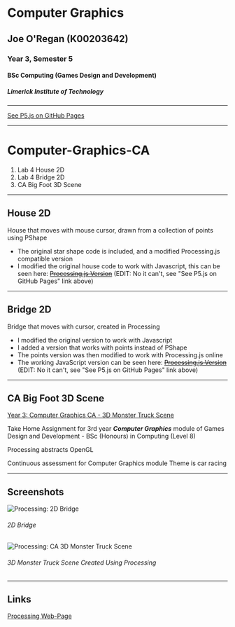 # Computer Graphics

## Joe O'Regan (K00203642)

### Year 3, Semester 5

#### BSc Computing (Games Design and Development)

##### Limerick Institute of Technology

---

[See P5.js on GitHub Pages](https://joeaoregan.github.io/LIT-Yr3-Graphics/)

---

# Computer-Graphics-CA

1. Lab 4 House 2D
2. Lab 4 Bridge 2D
3. CA Big Foot 3D Scene

---

## House 2D

House that moves with mouse cursor, drawn from a collection of points using PShape

- The original star shape code is included, and a modified Processing.js compatible version
- I modified the original house code to work with Javascript, this can be seen here: ~~[Processing.js Version](http://www.joeaoregan.ie/Processing/processing.html#lab4)~~ (EDIT: No it can't, see "See P5.js on GitHub Pages" link above)

---

## Bridge 2D

Bridge that moves with cursor, created in Processing

- I modified the original version to work with Javascript
- I added a version that works with points instead of PShape
- The points version was then modified to work with Processing.js online
- The working JavaScript version can be seen here: ~~[Processing.js Version](http://www.joeaoregan.ie/Processing/processing.html#lab4)~~ (EDIT: No it can't, see "See P5.js on GitHub Pages" link above)

---

## CA Big Foot 3D Scene

[Year 3: Computer Graphics CA - 3D Monster Truck Scene](https://www.joeaoregan.ie/Processing/processing.html#ca)

Take Home Assignment for 3rd year **_Computer Graphics_** module of
Games Design and Development - BSc (Honours) in Computing (Level 8)

Processing abstracts OpenGL

Continuous assessment for Computer Graphics module
Theme is car racing

---

## Screenshots

![Processing: 2D Bridge](https://raw.githubusercontent.com/joeaoregan/LIT-Yr3-S6-Graphics/master/Screenshots/Bridge.png "Processing: 2D Bridge")

###### 2D Bridge

![Processing: CA 3D Monster Truck Scene](https://raw.githubusercontent.com/joeaoregan/LIT-Yr3-S6-Graphics/master/Screenshots/3DScene.png "3D Monster Truck Scene Created Using Processing")

###### 3D Monster Truck Scene Created Using Processing

---

## Links

[Processing Web-Page](https://processing.org/)
